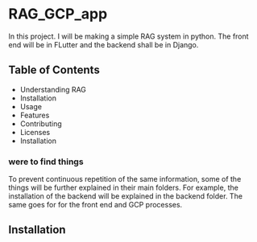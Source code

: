 # RAG_GCP_app
In this project. I will be making a simple RAG system in python. The front end will be in FLutter and the backend shall be in Django. 
## Table of Contents 
- Understanding RAG
- Installation
- Usage
- Features
- Contributing
- Licenses
- Installation
### were to find things 
To prevent continuous repetition of the same information, some of the things will be further explained in their main folders. 
For example, the installation of the backend will be explained in the backend folder. The same goes for for the front end and
GCP processes. 
## Installation

 
